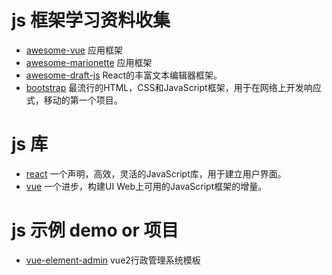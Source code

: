 # js 框架学习资料收集
* [awesome-vue](https://github.com/vuejs/awesome-vue) 应用框架
* [awesome-marionette](https://github.com/sadcitizen/awesome-marionette) 应用框架
* [awesome-draft-js](https://github.com/nikgraf/awesome-draft-js) React的丰富文本编辑器框架。
* [bootstrap](https://github.com/twbs/bootstrap)  最流行的HTML，CSS和JavaScript框架，用于在网络上开发响应式，移动的第一个项目。 

# js 库
* [react](https://github.com/facebook/react) 一个声明，高效，灵活的JavaScript库，用于建立用户界面。
* [vue](https://github.com/vuejs/vue) 一个进步，构建UI Web上可用的JavaScript框架的增量。

# js 示例 demo or 项目
* [vue-element-admin](https://github.com/PanJiaChen/vue-element-admin)  vue2行政管理系统模板